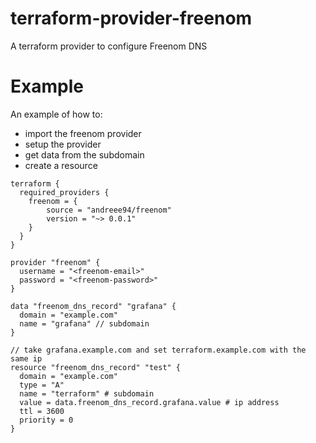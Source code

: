 # terraform-provider-freenom
A terraform provider to configure Freenom DNS


# Example

An example of how to:
- import the freenom provider
- setup the provider
- get data from the subdomain
- create a resource

```
terraform {
  required_providers {
    freenom = {
        source = "andreee94/freenom"
        version = "~> 0.0.1"
    }
  }
}

provider "freenom" {
  username = "<freenom-email>"
  password = "<freenom-password>"
}

data "freenom_dns_record" "grafana" {
  domain = "example.com"
  name = "grafana" // subdomain
}

// take grafana.example.com and set terraform.example.com with the same ip
resource "freenom_dns_record" "test" {
  domain = "example.com"
  type = "A"
  name = "terraform" # subdomain
  value = data.freenom_dns_record.grafana.value # ip address
  ttl = 3600
  priority = 0
}
```